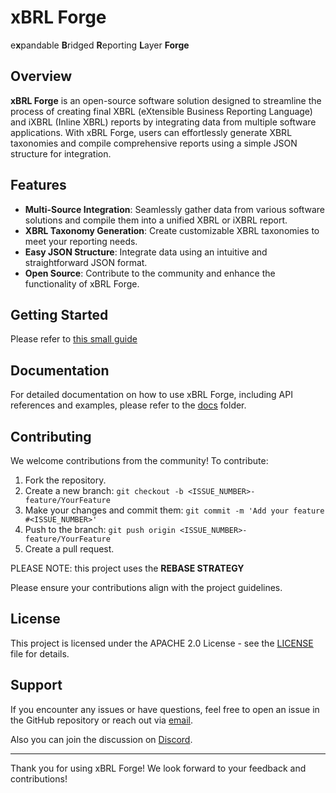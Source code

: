 # xBRL Forge

e**x**pandable **B**ridged **R**eporting **L**ayer **Forge**

## Overview

**xBRL Forge** is an open-source software solution designed to streamline the process of creating final XBRL (eXtensible Business Reporting Language) and iXBRL (Inline XBRL) reports by integrating data from multiple software applications. With xBRL Forge, users can effortlessly generate XBRL taxonomies and compile comprehensive reports using a simple JSON structure for integration.

## Features

- **Multi-Source Integration**: Seamlessly gather data from various software solutions and compile them into a unified XBRL or iXBRL report.
- **XBRL Taxonomy Generation**: Create customizable XBRL taxonomies to meet your reporting needs.
- **Easy JSON Structure**: Integrate data using an intuitive and straightforward JSON format.
- **Open Source**: Contribute to the community and enhance the functionality of xBRL Forge.

## Getting Started

Please refer to [this small guide](docs/getting_started.md)

## Documentation

For detailed documentation on how to use xBRL Forge, including API references and examples, please refer to the [docs](docs/) folder.

## Contributing

We welcome contributions from the community! To contribute:

1. Fork the repository.
2. Create a new branch: `git checkout -b <ISSUE_NUMBER>-feature/YourFeature`
3. Make your changes and commit them: `git commit -m 'Add your feature #<ISSUE_NUMBER>'`
4. Push to the branch: `git push origin <ISSUE_NUMBER>-feature/YourFeature`
5. Create a pull request.

PLEASE NOTE: this project uses the **REBASE STRATEGY**

Please ensure your contributions align with the project guidelines.

## License

This project is licensed under the APACHE 2.0 License - see the [LICENSE](LICENSE.md) file for details.

## Support

If you encounter any issues or have questions, feel free to open an issue in the GitHub repository or reach out via [email](mailto:anton.j.heitz@gmail.com).

Also you can join the discussion on [Discord](https://discord.gg/Wa3R7JBayw).

---

Thank you for using xBRL Forge! We look forward to your feedback and contributions!